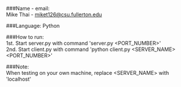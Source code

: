 ###Name - email: <br />
  Mike Thai - miket126@csu.fullerton.edu   <br />
  

###Language: Python   <br />

###How to run:      <br />
  1st. Start server.py with command 'server.py <PORT_NUMBER>'   <br />
  2nd. Start client.py with command 'python client.py <SERVER_NAME> <PORT_NUMBER>'   <br />

###Note: <br />
  When testing on your own machine, replace <SERVER_NAME> with 'localhost'   <br />
